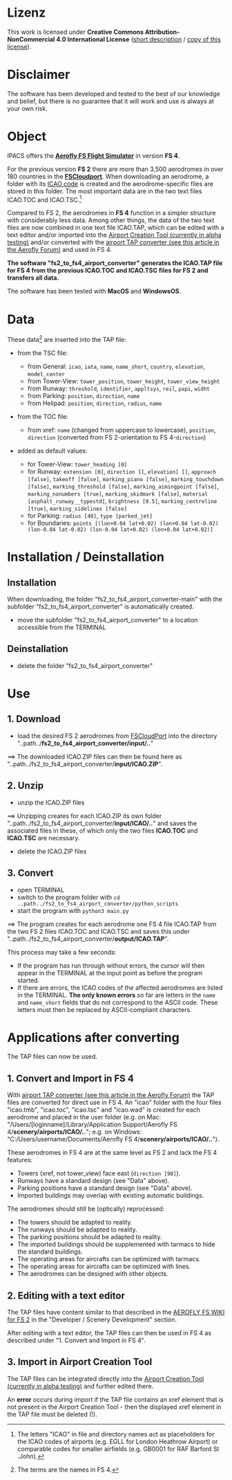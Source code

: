 # Lizenz

This work is licensed under **Creative Commons Attribution-NonCommercial 4.0 International License** ([short description](https://creativecommons.org/licenses/by-nc/4.0/deed.en) / [copy of this license](https://creativecommons.org/licenses/by-nc/4.0/legalcode)).

# Disclaimer

The software has been developed and tested to the best of our knowledge and belief, but there is no guarantee that it will work and use is always at your own risk.

# Object

IPACS offers the **[Aerofly FS Flight Simulator](https://www.aerofly.com)** in version **FS 4**.

For the previous version **FS 2** there are more than 3,500 aerodromes in over 180 countries in the **[FSCloudport](https://www.fscloudport.com)**. When downloading an aerodrome, a folder with its [ICAO code](https://en.wikipedia.org/wiki/ICAO_airport_code) is created and the aerodrome-specific files are stored in this folder. The most important data are in the two text files ICAO.TOC and ICAO.TSC.[^1]

Compared to FS 2, the aerodromes in **FS 4** function in a simpler structure with considerably less data. Among other things, the data of the two text files are now combined in one text file ICAO.TAP, which can be edited with a text editor and/or imported into the [Airport Creation Tool (currently in alpha testing)](https://tap-user.aerofly.com) and/or converted with the [airport TAP converter (see this article in the Aerofly Forum)](https://www.aerofly.com/community/forum/index.php?thread/19827-aerofly-fs-airport-creation-tool-early-alpha-version-work-in-progress/&postID=123276#post123276) and used in FS 4.

**The software "fs2_to_fs4_airport_converter" generates the ICAO.TAP file for FS 4 from the previous ICAO.TOC and ICAO.TSC files for FS 2 and transfers all data.**

The software has been tested with **MacOS** and **WindowsOS**.

[^1]: The letters "ICAO" in file and directory names act as placeholders for the ICAO codes of airports (e.g. EGLL for London Heathrow Airport) or comparable codes for smaller airfields (e.g. GB0001 for RAF Barford St .John).


# Data

These data[^2] are inserted into the TAP file:

* from the TSC file:
  * from General: `icao`, `iata`, `name`, `name_short`, `country`, `elevation`, `model_center`
  * from Tower-View: `tower_position`, `tower_height`, `tower_view_height`
  * from Runway: `threshold`, `identifier`, `appltsys`, `reil`, `papi`, `widht` 
  * from Parking: `position`, `direction`, `name`
  * from Helipad: `position`, `direction`, `radius`, `name`

* from the TOC file:
  * from xref: `name` (changed from uppercase to lowercase), `position`, `direction` (converted from FS 2-orientation to FS 4-`direction`)

* added as default values:
  * for Tower-View: `tower_heading [0]`
  * for Runway: `extension [0]`, `direction []`, `elevation] []`, `approach [false]`, `takeoff [false]`, `marking_piano [false]`, `marking_touchdown [false]`, `marking_threshold [false]`, `marking_aimingpoint [false]`, `marking_nonumbers [true]`, `marking_skidmark [false]`, `material [asphalt_runway__typestd]`, `brightness [0.5]`, `marking_centreline [true]`, `marking_sidelines [false]`
  * for Parking: `radius [40]`, `type [parked_jet]`
  * for Boundaries: `points [(lon+0.04 lat+0.02) (lon+0.04 lat-0.02) (lon-0.04 lat-0.02) (lon-0.04 lat+0.02) (lon+0.04 lat+0.02)]`

[^2]: The terms are the names in FS 4.

# Installation / Deinstallation

## Installation

When downloading, the folder "fs2_to_fs4_airport_converter-main" with the subfolder "fs2_to_fs4_airport_converter" is automatically created.

* move the subfolder "fs2_to_fs4_airport_converter" to a location accessible from the TERMINAL

## Deinstallation

* delete the folder "fs2_to_fs4_airport_converter"


# Use

## 1. Download

* load the desired FS 2 aerodromes from [FSCloudPort](https://www.fscloudport.com) into the directory "..path../**fs2_to_fs4_airport_converter/input/..**"

==> The downloaded ICAO.ZIP files can then be found here as "..path../fs2_to_fs4_airport_converter/**input/ICAO.ZIP**".

## 2. Unzip

* unzip the ICAO.ZIP files

==> Unzipping creates for each ICAO.ZIP its own folder "..path../fs2_to_fs4_airport_converter/**input/ICAO/..**" and saves the associated files in these, of which only the two files **ICAO.TOC** and **ICAO.TSC** are necessary.

* delete the ICAO.ZIP files

## 3. Convert

* open TERMINAL
* switch to the program folder with `cd ..path../fs2_to_fs4_airport_converter/python_scripts`
* start the program with `python3 main.py`

==> The program creates for each aerodrome one FS 4 file ICAO.TAP from the two FS 2 files ICAO.TOC and ICAO.TSC and saves this under "..path../fs2_to_fs4_airport_converter/**output/ICAO.TAP**".

This process may take a few seconds:
- If the program has run through without errors, the cursor will then appear in the TERMINAL at the input point as before the program started.
- If there are errors, the ICAO codes of the affected aerodromes are listed in the TERMINAL. **The only known errors** so far are letters in the `name` and `name_short` fields that do not correspond to the ASCII code. These letters must then be replaced by ASCII-compliant characters.


# Applications after converting

The TAP files can now be used.

## 1. Convert and Import in FS 4

With [airport TAP converter (see this article in the Aerofly Forum)](https://www.aerofly.com/community/forum/index.php?thread/19827-aerofly-fs-airport-creation-tool-early-alpha-version-work-in-progress/&postID=123276#post123276) the TAP files are converted for direct use in FS 4. An "icao" folder with the four files "icao.tmb", "icao.toc", "icao.tsc" and "icao.wad" is created for each aerodrome and placed in the user folder (e.g. on Mac: "/Users/[loginname]/Library/Application Support/Aerofly FS 4/**scenery/airports/ICAO/..**"; e.g. on Windows: "C:/Users/username/Documents/Aerofly FS 4/**scenery/airports/ICAO/..**").

These aerodromes in FS 4 are at the same level as FS 2 and lack the FS 4 features:
* Towers (xref, not tower_view) face east (`direction [90]`).
* Runways have a standard design (see "Data" above).
* Parking positions have a standard design (see "Data" above).
* Imported buildings may overlap with existing automatic buildings.

The aerodromes should still be (optically) reprocessed:
* The towers should be adapted to reality.
* The runways should be adapted to reality.
* The parking positions should be adapted to reality.
* The imported buildings should be supplemented with tarmacs to hide the standard buildings.
* The operating areas for aircrafts can be optimized with tarmacs.
* The operating areas for aircrafts can be optimized with lines.
* The aerodromes can be designed with other objects.

## 2. Editing with a text editor

The TAP files have content similar to that described in the [AEROFLY FS WIKI for FS 2](https://www.aerofly.com/dokuwiki/doku.php/start) in the "Developer / Scenery Development" section.

After editing with a text editor, the TAP files can then be used in FS 4 as described under "1. Convert and Import in FS 4".

## 3. Import in Airport Creation Tool

The TAP files can be integrated directly into the [Airport Creation Tool (currently in alpha testing)](https://tap-user.aerofly.com) and further edited there.

An **error** occurs during import if the TAP file contains an xref element that is not present in the Airport Creation Tool - then the displayed xref element in the TAP file must be deleted (!).
